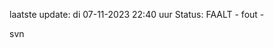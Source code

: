 laatste update: 
di 07-11-2023 22:40   uur 
Status: FAALT - fout - 
<div class="service R">svn</div>